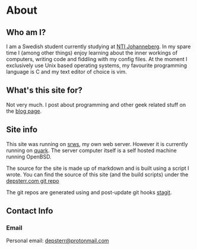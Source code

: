 # About

## Who am I?

I am a Swedish student currently studying at [NTI Johanneberg](https://www.ntigymnasiet.se/johanneberg/). In my spare time I (among other things) enjoy learning about the inner workings of computers, writing code and fiddling with my config files. At the moment I exclusively use Unix based operating systems, my favourite programming language is C and my text editor of choice is vim.

## What's this site for?

Not very much. I post about programming and other geek related stuff on the [blog page](/blog/).

## Site info

This site was running on [srws](https://github.com/depsterr/srws), my own web server. However it is currently running on [quark](https://tools.suckless.org/quark/). The server computer itself is a self hosted machine running OpenBSD.

The source for the site is made up of markdown and is built using a script I wrote. You can find the source of this site (and the build scripts) under the [depsterr.com git repo](/git/depsterr.com/files.html)

The git repos are generated using and post-update git hooks [stagit](git.codemadness.org/stagit/file/README.html).

## Contact Info

### Email
Personal email: [depsterr@protonmail.com](mailto:depsterr@protonmail.com)
